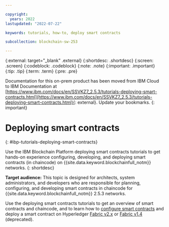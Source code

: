 ```yaml
---

copyright:
  years: 2022
lastupdated: "2022-07-22"

keywords: tutorials, how-to, deploy smart contracts

subcollection: blockchain-sw-253

---
```


{:external: target="_blank" .external}
{:shortdesc: .shortdesc}
{:screen: .screen}
{:codeblock: .codeblock}
{:note: .note}
{:important: .important}
{:tip: .tip}
{:term: .term}
{:pre: .pre}




Documentation for this on-prem product has been moved from IBM Cloud to IBM Documentation at [https://www.ibm.com/docs/en/SSVKZ7_2.5.3/tutorials-deploying-smart-contracts.html](https://www.ibm.com/docs/en/SSVKZ7_2.5.3/tutorials-deploying-smart-contracts.html){: external}. Update your bookmarks.
{: important}

# Deploying smart contracts
{: #ibp-tutorials-deploying-smart-contracts}

Use the IBM Blockchain Platform deploying smart contracts tutorials to get hands-on experience configuring, developing, and 
deploying smart contracts (in chaincode) on {{site.data.keyword.blockchainfull_notm}} networks.
{: shortdesc}

**Target audience:** This topic is designed for architects, system administrators, and developers who are responsible 
for planning, configuring, and developing smart contracts in chaincode for {{site.data.keyword.blockchainfull_notm}} 2.5.3 networks.

Use the deploying smart contracts tutorials to get an overview of smart contracts and chaincode, and to learn how to [configure smart contracts](howto/ibp-console-configure-smart-contracts.md) and deploy a smart contract on Hyperledger [Fabric v2.x](howto/ibp-console-smart-contracts-v2.md) or [Fabric v1.4](howto/ibp-console-smart-contracts-v14.md) (deprecated).

